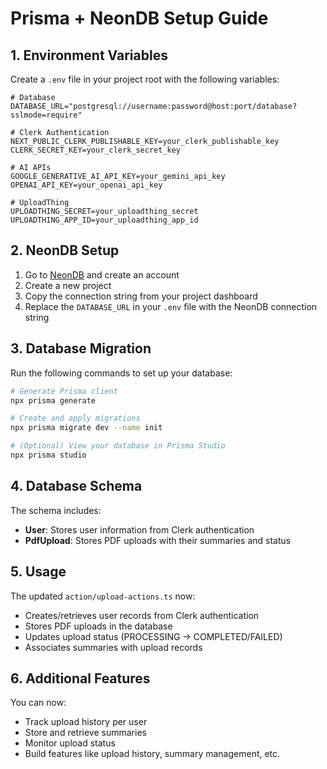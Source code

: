 # Prisma + NeonDB Setup Guide

## 1. Environment Variables

Create a `.env` file in your project root with the following variables:

```env
# Database
DATABASE_URL="postgresql://username:password@host:port/database?sslmode=require"

# Clerk Authentication
NEXT_PUBLIC_CLERK_PUBLISHABLE_KEY=your_clerk_publishable_key
CLERK_SECRET_KEY=your_clerk_secret_key

# AI APIs
GOOGLE_GENERATIVE_AI_API_KEY=your_gemini_api_key
OPENAI_API_KEY=your_openai_api_key

# UploadThing
UPLOADTHING_SECRET=your_uploadthing_secret
UPLOADTHING_APP_ID=your_uploadthing_app_id
```

## 2. NeonDB Setup

1. Go to [NeonDB](https://neon.tech) and create an account
2. Create a new project
3. Copy the connection string from your project dashboard
4. Replace the `DATABASE_URL` in your `.env` file with the NeonDB connection string

## 3. Database Migration

Run the following commands to set up your database:

```bash
# Generate Prisma client
npx prisma generate

# Create and apply migrations
npx prisma migrate dev --name init

# (Optional) View your database in Prisma Studio
npx prisma studio
```

## 4. Database Schema

The schema includes:

- **User**: Stores user information from Clerk authentication
- **PdfUpload**: Stores PDF uploads with their summaries and status

## 5. Usage

The updated `action/upload-actions.ts` now:
- Creates/retrieves user records from Clerk authentication
- Stores PDF uploads in the database
- Updates upload status (PROCESSING → COMPLETED/FAILED)
- Associates summaries with upload records

## 6. Additional Features

You can now:
- Track upload history per user
- Store and retrieve summaries
- Monitor upload status
- Build features like upload history, summary management, etc. 